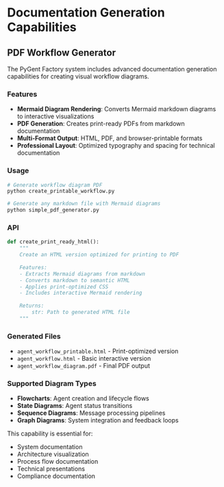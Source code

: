 # Documentation Generation Capabilities

## PDF Workflow Generator

The PyGent Factory system includes advanced documentation generation capabilities for creating visual workflow diagrams.

### Features

- **Mermaid Diagram Rendering**: Converts Mermaid markdown diagrams to interactive visualizations
- **PDF Generation**: Creates print-ready PDFs from markdown documentation
- **Multi-Format Output**: HTML, PDF, and browser-printable formats
- **Professional Layout**: Optimized typography and spacing for technical documentation

### Usage

```python
# Generate workflow diagram PDF
python create_printable_workflow.py

# Generate any markdown file with Mermaid diagrams
python simple_pdf_generator.py
```

### API

```python
def create_print_ready_html():
    """
    Create an HTML version optimized for printing to PDF
    
    Features:
    - Extracts Mermaid diagrams from markdown
    - Converts markdown to semantic HTML
    - Applies print-optimized CSS
    - Includes interactive Mermaid rendering
    
    Returns:
        str: Path to generated HTML file
    """
```

### Generated Files

- `agent_workflow_printable.html` - Print-optimized version
- `agent_workflow.html` - Basic interactive version
- `agent_workflow_diagram.pdf` - Final PDF output

### Supported Diagram Types

- **Flowcharts**: Agent creation and lifecycle flows
- **State Diagrams**: Agent status transitions
- **Sequence Diagrams**: Message processing pipelines
- **Graph Diagrams**: System integration and feedback loops

This capability is essential for:
- System documentation
- Architecture visualization
- Process flow documentation
- Technical presentations
- Compliance documentation
